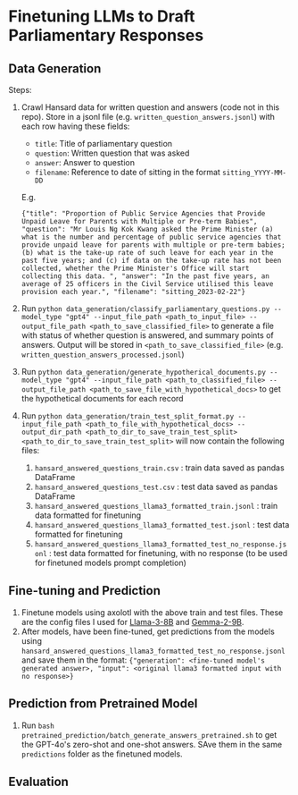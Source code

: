 # Finetuning LLMs to Draft Parliamentary Responses


## Data Generation
Steps:

1. Crawl Hansard data for written question and answers (code not in this repo). Store in a jsonl file (e.g. `written_question_answers.jsonl`) with each row having these fields:
    - `title`: Title of parliamentary question
    - `question`: Written question that was asked
    - `answer`: Answer to question
    - `filename`: Reference to date of sitting in the format `sitting_YYYY-MM-DD`

    E.g.
    ```
    {"title": "Proportion of Public Service Agencies that Provide Unpaid Leave for Parents with Multiple or Pre-term Babies", "question": "Mr Louis Ng Kok Kwang asked the Prime Minister (a) what is the number and percentage of public service agencies that provide unpaid leave for parents with multiple or pre-term babies; (b) what is the take-up rate of such leave for each year in the past five years; and (c) if data on the take-up rate has not been collected, whether the Prime Minister's Office will start collecting this data. ", "answer": "In the past five years, an average of 25 officers in the Civil Service utilised this leave provision each year.", "filename": "sitting_2023-02-22"}
    ```

3. Run `python data_generation/classify_parliamentary_questions.py --model_type "gpt4" --input_file_path <path_to_input_file> --output_file_path <path_to_save_classified_file>` to generate a file with status of whether question is answered, and summary points of answers. Output will be stored in `<path_to_save_classified_file>` (e.g. `written_question_answers_processed.jsonl`)

4. Run `python data_generation/generate_hypotherical_documents.py --model_type "gpt4" --input_file_path <path_to_classified_file> --output_file_path <path_to_save_file_with_hypothetical_docs>` to get the hypothetical documents for each record

5. Run `python data_generation/train_test_split_format.py --input_file_path <path_to_file_with_hypothetical_docs> --output_dir_path <path_to_dir_to_save_train_test_split>` `<path_to_dir_to_save_train_test_split>` will now contain the following files:
    1. `hansard_answered_questions_train.csv` : train data saved as pandas DataFrame
    2. `hansard_answered_questions_test.csv` : test data saved as pandas DataFrame
    3. `hansard_answered_questions_llama3_formatted_train.jsonl` : train data formatted for finetuning
    4. `hansard_answered_questions_llama3_formatted_test.jsonl` : test data formatted for finetuning
    5. `hansard_answered_questions_llama3_formatted_test_no_response.jsonl` : test data formatted for finetuning, with no response (to be used for finetuned models prompt completion)


## Fine-tuning and Prediction

1. Finetune models using axolotl with the above train and test files. These are the config files I used for [Llama-3-8B](https://github.com/watsonchua/axolotl/blob/main/configs/llama-3/lora-8b.yml) and [Gemma-2-9B](https://github.com/watsonchua/axolotl/blob/main/configs/gemma2/lora.yml).
2. After models, have been fine-tuned, get predictions from the models using `hansard_answered_questions_llama3_formatted_test_no_response.jsonl` and save them in the format: `{"generation": <fine-tuned model's generated answer>, "input": <original llama3 formatted input with no response>}`

## Prediction from Pretrained Model
1. Run `bash pretrained_prediction/batch_generate_answers_pretrained.sh` to get the GPT-4o's zero-shot and one-shot answers. SAve them in the same `predictions` folder as the finetuned models.

## Evaluation
